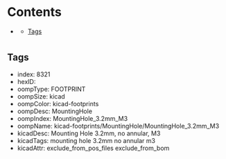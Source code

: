 



Contents
========

* [](#)
	* [Tags](#tags)

# 

## Tags

- index: 8321
- hexID: 
- oompType: FOOTPRINT
- oompSize: kicad
- oompColor: kicad-footprints
- oompDesc: MountingHole
- oompIndex: MountingHole_3.2mm_M3
- oompName: kicad-footprints/MountingHole/MountingHole_3.2mm_M3
- kicadDesc: Mounting Hole 3.2mm, no annular, M3
- kicadTags: mounting hole 3.2mm no annular m3
- kicadAttr: exclude_from_pos_files exclude_from_bom
